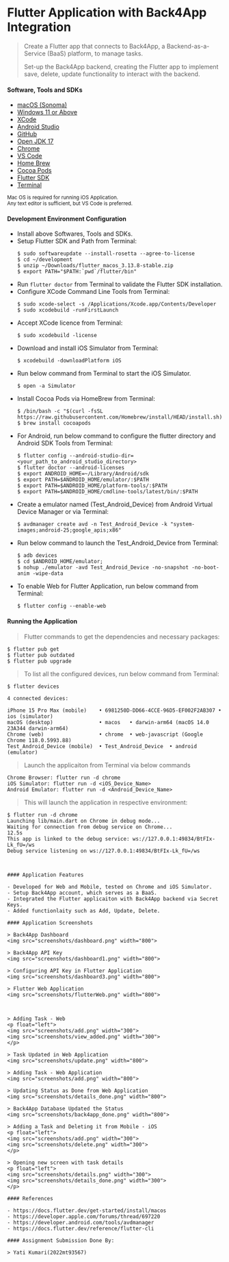 # Flutter Application with Back4App Integration

> Create a Flutter app that connects to Back4App, a Backend-as-a-Service (BaaS) platform, to manage tasks.
> 
> Set-up the Back4App backend, creating the Flutter app to implement save, delete, update functionality to interact with the backend.

#### Software, Tools and SDKs

- [macOS (Sonoma)](https://www.apple.com/in/macos/sonoma)
- [Windows 11 or Above](https://www.microsoft.com/software-download/windows11)
- [XCode](https://developer.apple.com/xcode)
- [Android Studio](https://developer.android.com/studio)
- [GitHub](https://github.com)
- [Open JDK 17](https://openjdk.org/projects/jdk/17)
- [Chrome](https://www.google.com/chrome)
- [VS Code](https://code.visualstudio.com/)
- [Home Brew](https://brew.sh)
- [Cocoa Pods](https://formulae.brew.sh/formula/cocoapods)
- [Flutter SDK](https://flutter.dev)
- [Terminal](https://support.apple.com/en-in/guide/terminal/welcome/mac)

<sub>
Mac OS is required for running iOS Application.
</sub>
<br>
<sub>
Any text editor is sufficient, but VS Code is preferred.
</sub>

#### Development Environment Configuration

- Install above Softwares, Tools and SDKs.
- Setup Flutter SDK and Path from Terminal:
   ```
   $ sudo softwareupdate --install-rosetta --agree-to-license
   $ cd ~/development
   $ unzip ~/Downloads/flutter_macos_3.13.8-stable.zip
   $ export PATH="$PATH:`pwd`/flutter/bin"
   ```
- Run ```flutter doctor``` from Terminal to validate the Flutter SDK installation.
- Configure XCode Command Line Tools from Terminal:
   ```
   $ sudo xcode-select -s /Applications/Xcode.app/Contents/Developer
   $ sudo xcodebuild -runFirstLaunch
   ```
- Accept XCode licence from Terminal:
   ```
   $ sudo xcodebuild -license
   ```
- Download and install iOS Simulator from Terminal:
   ```
   $ xcodebuild -downloadPlatform iOS
   ```
- Run below command from Terminal to start the iOS Simulator.
   ```
   $ open -a Simulator
   ```
- Install Cocoa Pods via HomeBrew from Terminal:
   ```
   $ /bin/bash -c "$(curl -fsSL https://raw.githubusercontent.com/Homebrew/install/HEAD/install.sh)"
   $ brew install cocoapods
   ```
- For Android, run below command to configure the flutter directory and Android SDK Tools from Terminal:
   ```
   $ flutter config --android-studio-dir=<your_path_to_android_studio_directory>
   $ flutter doctor --android-licenses
   $ export ANDROID_HOME=~/Library/Android/sdk
   $ export PATH=$ANDROID_HOME/emulator/:$PATH
   $ export PATH=$ANDROID_HOME/platform-tools/:$PATH
   $ export PATH=$ANDROID_HOME/cmdline-tools/latest/bin/:$PATH
   ```
- Create a emulator named (Test_Android_Device) from Android Virtual Device Manager or via Terminal:
   ```
   $ avdmanager create avd -n Test_Android_Device -k "system-images;android-25;google_apis;x86"
   ```
- Run below command to launch the Test_Android_Device from Terminal:
   ```
   $ adb devices
   $ cd $ANDROID_HOME/emulator;
   $ nohup ./emulator -avd Test_Android_Device -no-snapshot -no-boot-anim -wipe-data
   ```
- To enable Web for Flutter Application, run below command from Terminal:
  ```
  $ flutter config --enable-web
  ```

#### Running the Application

> Flutter commands to get the dependencies and necessary packages:
   ```
   $ flutter pub get
   $ flutter pub outdated
   $ flutter pub upgrade
   ``` 

> To list all the configured devices, run below command from Terminal:
   ```
   $ flutter devices
   
   4 connected devices:

   iPhone 15 Pro Max (mobile)    • 6981250D-DD66-4CCE-96D5-EF002F2AB307 • ios (simulator)
   macOS (desktop)               • macos   • darwin-arm64 (macOS 14.0 23A344 darwin-arm64)
   Chrome (web)                  • chrome  • web-javascript (Google Chrome 118.0.5993.88)
   Test_Android_Device (mobile)  • Test_Android_Device  • android (emulator)
   ```
> Launch the applicaiton from Terminal via below commands
   ```
   Chrome Browser: flutter run -d chrome
   iOS Simulator: flutter run -d <iOS_Device_Name>
   Android Emulator: flutter run -d <Android_Device_Name>
   ```
> This will launch the application in respective environment:
   ```
   $ flutter run -d chrome  
   Launching lib/main.dart on Chrome in debug mode...
   Waiting for connection from debug service on Chrome...             12.5s
   This app is linked to the debug service: ws://127.0.0.1:49834/BtFIx-Lk_fU=/ws
   Debug service listening on ws://127.0.0.1:49834/BtFIx-Lk_fU=/ws
   ```
   ```


#### Application Features

- Developed for Web and Mobile, tested on Chrome and iOS Simulator.
- Setup Back4App account, which serves as a BaaS.
- Integrated the Flutter applicaiton with Back4App backend via Secret Keys.
- Added functionlaity such as Add, Update, Delete.

#### Application Screenshots

> Back4App Dashboard
<img src="screenshots/dashboard.png" width="800">

> Back4App API Key
<img src="screenshots/dashboard1.png" width="800">

> Configuring API Key in Flutter Application
<img src="screenshots/dashboard3.png" width="800">

> Flutter Web Application
<img src="screenshots/flutterWeb.png" width="800">



> Adding Task - Web
<p float="left">
<img src="screenshots/add.png" width="300">
<img src="screenshots/view_added.png" width="300">
</p>

> Task Updated in Web Application
<img src="screenshots/update.png" width="800">

> Adding Task - Web Application
<img src="screenshots/add.png" width="800">

> Updating Status as Done from Web Application
<img src="screenshots/details_done.png" width="800">

> Back4App Database Updated the Status
<img src="screenshots/back4app_done.png" width="800">

> Adding a Task and Deleting it from Mobile - iOS
<p float="left">
<img src="screenshots/add.png" width="300">
<img src="screenshots/delete.png" width="300">
</p>

> Opening new screen with task details
<p float="left">
<img src="screenshots/details.png" width="300">
<img src="screenshots/details_done.png" width="300">
</p>

#### References

- https://docs.flutter.dev/get-started/install/macos
- https://developer.apple.com/forums/thread/697220
- https://developer.android.com/tools/avdmanager
- https://docs.flutter.dev/reference/flutter-cli

#### Assignment Submission Done By:

> Yati Kumari(2022mt93567)
